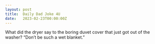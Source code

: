 ```yaml
---
layout: post
title:  Daily Dad Joke 4U
date:   2023-02-23T00:00:00Z
---
```

What did the dryer say to the boring duvet cover that just got out of the washer? “Don’t be such a wet blanket.”
